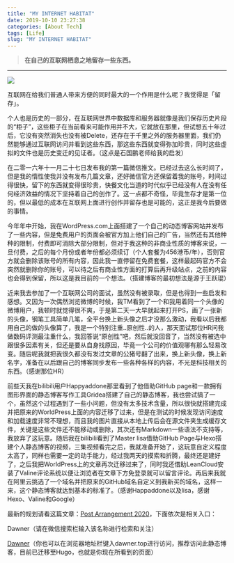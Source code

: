 ```yaml
---
title: "MY INTERNET HABITAT"
date: 2019-10-10 23:27:38
categories: [About Tech]
tags: [Life]
slug: "MY INTERNET HABITAT"
---
```


> **在自己的互联网栖息之地留存一些东西。**

<!--more-->

---

![](https://i.loli.net/2019/10/10/tzIMKEOyxjFhkXB.jpg)

互联网在给我们普通人带来方便的同时最大的一个作用是什么呢？我觉得是「留存」。

个人也是历史的一部分，在互联网世界中数据库和服务器就像是我们保存历史片段的“柜子”，这些柜子在当前看来可能作用并不大，它就放在那里，但试想五十年过后，它没有突然消失也没有被Delete，还存在于千里之外的服务器里面，我们仍然能够通过互联网访问并看到这些东西，那这些东西就变得弥加珍贵，同时这些虚拟的文件也是历史变迁的见证者。（这点是石国鹏老师给我的启发）

在二零一六年十一月二十七日发布我的第一篇微信推文。已经过去这么长时间了，但是我的惰性使我并没有发布几篇文章，还好微信官方还保留着我的账号，时间过得很快，留下的东西就变得很珍贵，快餐文化当道的时代似乎已经没有人在没有任何经济效益的情况下坚持着自己的创作了。这一点都不奇怪，毕竟生存才是第一位的，但以最低的成本在互联网上面进行创作并留存也是可能的，这正是我今后要做的事情。

今年年中开始，我在WordPress.com上面搭建了一个自己的动态博客网站并发布了一些内容，但是免费用户的页面会被官方加上他们自己的广告，当然还有其他种种的限制，付费即可消除大部分限制，但对于我这种的非商业性质的博客来说，一旦付费，之后的每个月份或者年份都必须续订（个人套餐为456港币/年），否则官方就会删除该账号的所有内容，因此我一直停留在免费套餐，这样最起码官方不会突然就删除你的账号，可以待之后有商业性方面的打算后再升级站点，之前的内容也会得到保留，所以这是我目前的一个想法。（搭建博客的最初想法是源于王跃琨）

近来我去参加了一个互联网公司的面试，虽然没有被录取，但是也得到一些启发和感想。又因为一次偶然浏览微博的时候，我TM看到了一个和我用着同一个头像的微博用户，我顿时就觉得很不爽，于是第二天一大早就起来打开PS，画了一张新的头像，钢笔工具简单几笔，全平台换上新头像之后才没那么激动，我看以后我都用自己的做的头像算了，我是一个特别注重..原创性..的人，那天面试那位HR问我做数码评测最注重什么，我回答说“原创性”吧，然后就没回音了，当然没有被选中跟很多因素有关，但还是要从自身找原因，毕竟一个公司的价值观哪有那么轻易改变。随后呢我就把我很久都没有发过文章的公猪号翻了出来，换上新头像，换上新名字，准备在以后跟自己的博客同步发布一些各种各样的内容，不光是科技相关的东西。（感谢那位HR）

前些天我在bilibili用户Happyaddone那里看到了他借助GitHub page和一款拥有图形界面的静态博客写作工具Gridea搭建了自己的静态博客，我也尝试搞了一个，虽然这个过程遇到了一些小问题，但没有太多技术含量，所以很快就搭建完成并把原来的WorldPress上面的内容迁移了过来，但是在测试的时候发现访问速度和加载速度非常不理想，而且我的图片直接从本地上传后会在源文件夹生成缓存文件，关键是这些文件还不能移动或删除，其次还有Markdown一些语法不支持等，我放弃了这玩意。随后我在bilibili看到了Master lisa借助GitHub Page与Hexo搭建个人静态博客的视频，三集视频看完之后，我就准备开始了，这玩意自定义程度太高了，同样也需要一定的动手能力，经过我两天的摸索和折腾，最终还是建好了，之后我把WorldPress上的文章再次迁移过来了，同时我还借助LeanCloud安装了Valine评论系统以便让浏览者在文章下方免登录就可以留言评论。再后来我就在阿里云挑选了一个域名并把原来的GitHub域名自定义到我新买的域名，这样一来，这个静态博客就达到基本的标准了。（感谢Happaddone以及lisa，感谢Hexo、Valine和Google）

最新的规划请看这篇文章：[Post Arrangement 2020](https://sailordawner.top/posts/post-arrangement-2020/)，下面依次是相关入口：

Dawner（请在微信搜索栏输入该名称进行检索和关注）

[Dawner](https://sailordawner.top/)（你也可以在浏览器地址栏键入dawner.top进行访问，推荐访问此静态博客，目前已迁移至Hugo，也就是你现在所看到的页面）
